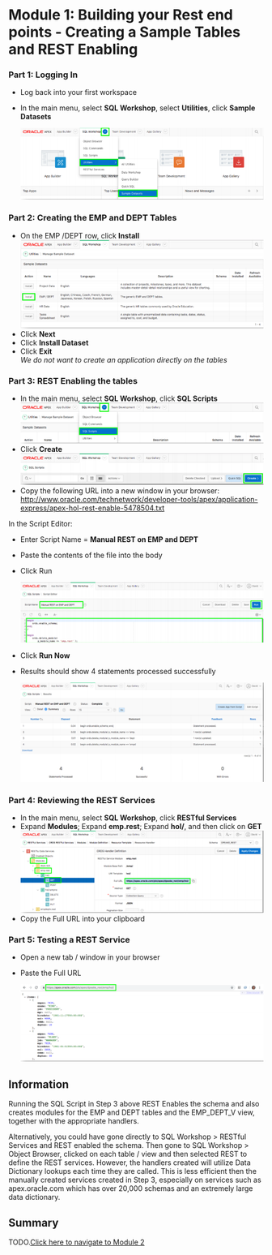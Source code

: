 # Module 1: Building your Rest end points - Creating a Sample Tables and REST Enabling

### **Part 1**: Logging In

- Log back into your first workspace
- In the main menu, select **SQL Workshop**, select **Utilities**, click **Sample Datasets** 

    ![](images/1/sample-datasets.png)

### **Part 2**: Creating the EMP and DEPT Tables

- On the EMP /DEPT row, click **Install**  
![](images/1/install-emp-dept.png)
- Click **Next**
- Click **Install Dataset**
- Click **Exit**  
  *We do not want to create an application directly on the tables*

### **Part 3**: REST Enabling the tables

- In the main menu, select **SQL Workshop**, click **SQL Scripts**  
    ![](images/1/select-sql-script.png)
- Click **Create**  
    ![](images/1/click-create.png)
- Copy the following URL into a new window in your browser:
http://www.oracle.com/technetwork/developer-tools/apex/application-express/apex-hol-rest-enable-5478504.txt

In the Script Editor:
  - Enter Script Name = **Manual REST on EMP and DEPT**
  -  Paste the contents of the file into the body
  - Click Run

    ![](images/1/script-name.png)
- Click **Run Now**
- Results should show 4 statements processed successfully

    ![](images/1/scripts-created.png)

### **Part 4**: Reviewing the REST Services

- In the main menu, select **SQL Workshop**, click **RESTful Services**
- Expand **Modules**; Expand **emp.rest**; Expand **hol/**, and then click on **GET**
    ![](images/1/copy-url.png)
- Copy the Full URL into your clipboard

### **Part 5**: Testing a REST Service

- Open a new tab / window in your browser
- Paste the Full URL

    ![](images/1/open-url.png)

## Information
Running the SQL Script in Step 3 above REST Enables the schema and also creates modules for the EMP and DEPT tables and the EMP_DEPT_V view, together with the appropriate handlers.

Alternatively, you could have gone directly to SQL Workshop > RESTful Services and REST enabled the schema. Then gone to SQL Workshop > Object Browser, clicked on each table / view and then selected REST to define the REST services. However, the handlers created will utilize Data Dictionary lookups each time they are called. This is less efficient then the manually created services created in Step 3, especially on services such as apex.oracle.com which has over 20,000 schemas and an extremely large data dictionary.

## Summary

TODO.[Click here to navigate to Module 2](2-building-your-app-which-will-be-based-on-the-rest-endpoints-creating-the-app.md)